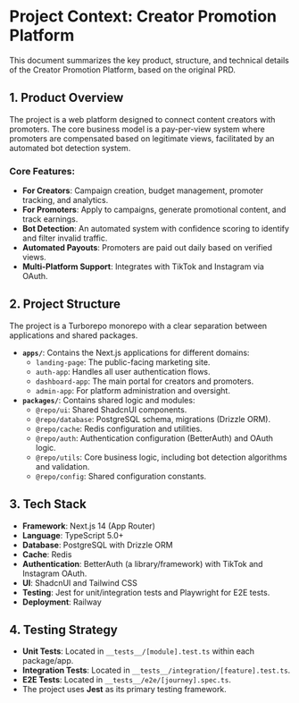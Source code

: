 # Project Context: Creator Promotion Platform

This document summarizes the key product, structure, and technical details of the Creator Promotion Platform, based on the original PRD.

## 1. Product Overview

The project is a web platform designed to connect content creators with promoters. The core business model is a pay-per-view system where promoters are compensated based on legitimate views, facilitated by an automated bot detection system.

### Core Features:
- **For Creators**: Campaign creation, budget management, promoter tracking, and analytics.
- **For Promoters**: Apply to campaigns, generate promotional content, and track earnings.
- **Bot Detection**: An automated system with confidence scoring to identify and filter invalid traffic.
- **Automated Payouts**: Promoters are paid out daily based on verified views.
- **Multi-Platform Support**: Integrates with TikTok and Instagram via OAuth.

## 2. Project Structure

The project is a Turborepo monorepo with a clear separation between applications and shared packages.

-   **`apps/`**: Contains the Next.js applications for different domains:
    -   `landing-page`: The public-facing marketing site.
    -   `auth-app`: Handles all user authentication flows.
    -   `dashboard-app`: The main portal for creators and promoters.
    -   `admin-app`: For platform administration and oversight.
-   **`packages/`**: Contains shared logic and modules:
    -   `@repo/ui`: Shared ShadcnUI components.
    -   `@repo/database`: PostgreSQL schema, migrations (Drizzle ORM).
    -   `@repo/cache`: Redis configuration and utilities.
    -   `@repo/auth`: Authentication configuration (BetterAuth) and OAuth logic.
    -   `@repo/utils`: Core business logic, including bot detection algorithms and validation.
    -   `@repo/config`: Shared configuration constants.

## 3. Tech Stack

-   **Framework**: Next.js 14 (App Router)
-   **Language**: TypeScript 5.0+
-   **Database**: PostgreSQL with Drizzle ORM
-   **Cache**: Redis
-   **Authentication**: BetterAuth (a library/framework) with TikTok and Instagram OAuth.
-   **UI**: ShadcnUI and Tailwind CSS
-   **Testing**: Jest for unit/integration tests and Playwright for E2E tests.
-   **Deployment**: Railway

## 4. Testing Strategy

-   **Unit Tests**: Located in `__tests__/[module].test.ts` within each package/app.
-   **Integration Tests**: Located in `__tests__/integration/[feature].test.ts`.
-   **E2E Tests**: Located in `__tests__/e2e/[journey].spec.ts`.
-   The project uses **Jest** as its primary testing framework.
